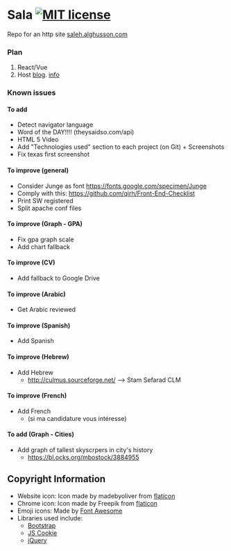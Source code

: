 # Sala [![MIT license](https://img.shields.io/badge/license-MIT-lightgrey.svg)](https://raw.githubusercontent.com/qirh/sala/master/LICENSE)
Repo for an http site [saleh.alghusson.com](https://saleh.alghusson.com)

### Plan
1. React/Vue
2. Host [blog](https://qirh.github.io). [info](https://stackoverflow.com/questions/33250486/embed-markdown-md-into-html)

### Known issues
#### To add
* Detect navigator language
* Word of the DAY!!!! (theysaidso.com/api)
* HTML 5 Video
* Add "Technologies used" section to each project (on Git) + Screenshots
* Fix texas first screenshot


#### To improve (general)
* Consider Junge as font https://fonts.google.com/specimen/Junge
* Comply with this: https://github.com/qirh/Front-End-Checklist
* Print SW registered
* Split apache conf files
#### To improve (Graph - GPA)
* Fix gpa graph scale
* Add chart fallback
#### To improve (CV)
* Add fallback to Google Drive
#### To improve (Arabic)
* Get Arabic reviewed
#### To improve (Spanish)
* Add Spanish
#### To improve (Hebrew)
* Add Hebrew
  * http://culmus.sourceforge.net/ --> Stam Sefarad CLM
#### To improve (French)
* Add French
  * (si ma candidature vous intéresse)
#### To add (Graph - Cities)
* Add graph of tallest skyscrpers in city's history
  * https://bl.ocks.org/mbostock/3884955

## Copyright Information
* Website icon: Icon made by madebyoliver from [flaticon](www.flaticon.com)
* Chrome icon: Icon made by Freepik from [flaticon](www.flaticon.com)
* Emoji icons: Made by [Font Awesome](https://fontawesome.com/license)
* Libraries used include:
  * [Bootstrap](https://getbootstrap.com/)
  * [JS Cookie](https://github.com/js-cookie/js-cookie)
  * [jQuery](https://jquery.com/)
